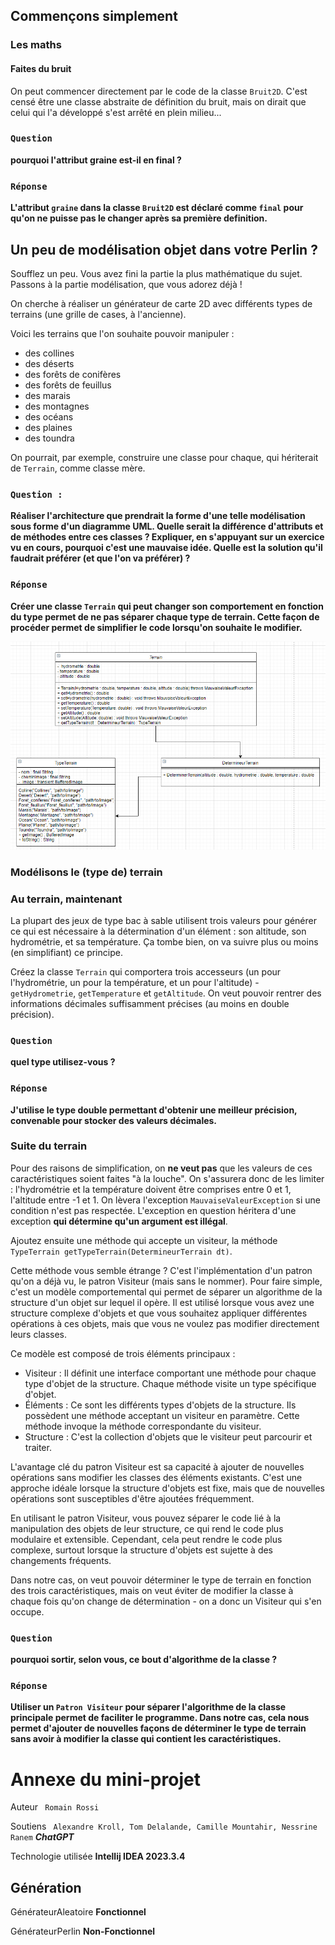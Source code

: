 ## Commençons simplement

### Les maths

#### Faites du bruit

On peut commencer directement par le code de la classe `Bruit2D`. C'est censé être une classe abstraite de définition du bruit, mais on dirait que celui qui l'a développé s'est arrêté en plein milieu...

### `Question` 

**pourquoi l'attribut graine est-il en final ?**

### `Réponse` 

**L'attribut `graine` dans la classe `Bruit2D` est déclaré comme `final` pour qu'on ne puisse pas 
le changer après sa première definition.**

## Un peu de modélisation objet dans votre Perlin ?

Soufflez un peu. Vous avez fini la partie la plus mathématique du sujet. Passons à la partie modélisation, que vous adorez déjà !

On cherche à réaliser un générateur de carte 2D avec différents types de terrains (une grille de cases, à l'ancienne).

Voici les terrains que l'on souhaite pouvoir manipuler :

- des collines
- des déserts
- des forêts de conifères
- des forêts de feuillus
- des marais
- des montagnes
- des océans
- des plaines
- des toundra

On pourrait, par exemple, construire une classe pour chaque, qui hériterait de `Terrain`, comme classe mère.

### `Question :` 

**Réaliser l'architecture que prendrait la forme d'une telle modélisation sous forme 
d'un diagramme UML. Quelle serait la différence d'attributs et de méthodes entre ces classes ? 
Expliquer, en s'appuyant sur un exercice vu en cours, pourquoi c'est une mauvaise idée. 
Quelle est la solution qu'il faudrait préférer (et que l'on va préférer) ?**

### `Réponse`

**Créer une classe `Terrain` qui peut changer son comportement en fonction du type permet de ne pas séparer chaque type de terrain.
Cette façon de procéder permet de simplifier le code lorsqu'on souhaite le modifier.**


![img_1.png](img_1.png)

### Modélisons le (type de) terrain

### Au terrain, maintenant

La plupart des jeux de type bac à sable utilisent trois valeurs pour générer ce qui est nécessaire à la détermination d'un élément : son altitude, son hydrométrie, et sa température. Ça tombe bien, on va suivre plus ou moins (en simplifiant) ce principe.

Créez la classe `Terrain` qui comportera trois accesseurs (un pour l'hydrométrie, un pour la température, et un pour l'altitude) - `getHydrometrie`, `getTemperature` et `getAltitude`. On veut pouvoir rentrer des informations décimales suffisamment précises (au moins en double précision).

### `Question` 

**quel type utilisez-vous ?**

### `Réponse`
**J'utilise le type double permettant d'obtenir une meilleur précision,
convenable pour stocker des valeurs décimales.**


### Suite du terrain


Pour des raisons de simplification, on **ne veut pas** que les valeurs de ces caractéristiques soient faites "à la louche". On s'assurera donc de les limiter : l'hydrométrie et la température doivent être comprises entre 0 et 1, l'altitude entre -1 et 1. On lèvera l'exception `MauvaiseValeurException` si une condition n'est pas respectée. L'exception en question héritera d'une exception **qui détermine qu'un argument est illégal**.

Ajoutez ensuite une méthode qui accepte un visiteur, la méthode `TypeTerrain getTypeTerrain(DetermineurTerrain dt)`.

Cette méthode vous semble étrange ? C'est l'implémentation d'un patron qu'on a déjà vu, le patron Visiteur (mais sans le nommer). Pour faire simple, c'est un modèle comportemental qui permet de séparer un algorithme de la structure d'un objet sur lequel il opère. Il est utilisé lorsque vous avez une structure complexe d'objets et que vous souhaitez appliquer différentes opérations à ces objets, mais que vous ne voulez pas modifier directement leurs classes.

Ce modèle est composé de trois éléments principaux :

- Visiteur : Il définit une interface comportant une méthode pour chaque type d'objet de la structure. Chaque méthode visite un type spécifique d'objet.
- Éléments : Ce sont les différents types d'objets de la structure. Ils possèdent une méthode acceptant un visiteur en paramètre. Cette méthode invoque la méthode correspondante du visiteur.
- Structure : C'est la collection d'objets que le visiteur peut parcourir et traiter.

L'avantage clé du patron Visiteur est sa capacité à ajouter de nouvelles opérations sans modifier les classes des éléments existants. C'est une approche idéale lorsque la structure d'objets est fixe, mais que de nouvelles opérations sont susceptibles d'être ajoutées fréquemment.

En utilisant le patron Visiteur, vous pouvez séparer le code lié à la manipulation des objets de leur structure, ce qui rend le code plus modulaire et extensible. Cependant, cela peut rendre le code plus complexe, surtout lorsque la structure d'objets est sujette à des changements fréquents.

Dans notre cas, on veut pouvoir déterminer le type de terrain en fonction des trois caractéristiques, mais on veut éviter de modifier la classe à chaque fois qu'on change de détermination - on a donc un Visiteur qui s'en occupe.

### `Question` 

**pourquoi sortir, selon vous, ce bout d'algorithme de la classe ?**


### `Réponse`

**Utiliser un `Patron Visiteur` pour séparer l'algorithme de la classe principale permet de faciliter le programme.
Dans notre cas, cela nous permet d'ajouter de nouvelles façons de déterminer le type de terrain sans avoir à modifier la classe qui contient les caractéristiques.**


# Annexe du mini-projet 

Auteur ` Romain Rossi`

Soutiens ` Alexandre Kroll, Tom Delalande, Camille Mountahir, Nessrine Ranem` __*ChatGPT*__


Technologie utilisée **Intellij IDEA 2023.3.4**

## Génération
GénérateurAleatoire **Fonctionnel**

GénérateurPerlin **Non-Fonctionnel**


